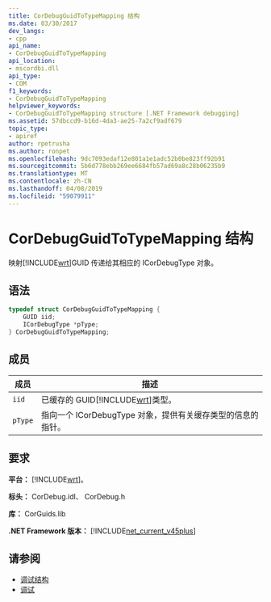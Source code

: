 ```yaml
---
title: CorDebugGuidToTypeMapping 结构
ms.date: 03/30/2017
dev_langs:
- cpp
api_name:
- CorDebugGuidToTypeMapping
api_location:
- mscordbi.dll
api_type:
- COM
f1_keywords:
- CorDebugGuidToTypeMapping
helpviewer_keywords:
- CorDebugGuidToTypeMapping structure [.NET Framework debugging]
ms.assetid: 57dbccd9-b16d-4da3-ae25-7a2cf9adf679
topic_type:
- apiref
author: rpetrusha
ms.author: ronpet
ms.openlocfilehash: 9dc7093edaf12e801a1e1adc52b0be823ff92b91
ms.sourcegitcommit: 5b6d778ebb269ee6684fb57ad69a8c28b06235b9
ms.translationtype: MT
ms.contentlocale: zh-CN
ms.lasthandoff: 04/08/2019
ms.locfileid: "59079911"
---
```

# <a name="cordebugguidtotypemapping-structure"></a>CorDebugGuidToTypeMapping 结构
映射[!INCLUDE[wrt](../../../../includes/wrt-md.md)]GUID 传递给其相应的 ICorDebugType 对象。  
  
## <a name="syntax"></a>语法  
  
```cpp
typedef struct CorDebugGuidToTypeMapping {  
    GUID iid;  
    ICorDebugType *pType;  
} CorDebugGuidToTypeMapping;  
```  
  
## <a name="members"></a>成员  
  
|成员|描述|  
|------------|-----------------|  
|`iid`|已缓存的 GUID[!INCLUDE[wrt](../../../../includes/wrt-md.md)]类型。|  
|`pType`|指向一个 ICorDebugType 对象，提供有关缓存类型的信息的指针。|  
  
## <a name="requirements"></a>要求  
 **平台：** [!INCLUDE[wrt](../../../../includes/wrt-md.md)]。  
  
 **标头：** CorDebug.idl、 CorDebug.h  
  
 **库：** CorGuids.lib  
  
 **.NET Framework 版本：** [!INCLUDE[net_current_v45plus](../../../../includes/net-current-v45plus-md.md)]  
  
## <a name="see-also"></a>请参阅

- [调试结构](../../../../docs/framework/unmanaged-api/debugging/debugging-structures.md)
- [调试](../../../../docs/framework/unmanaged-api/debugging/index.md)

